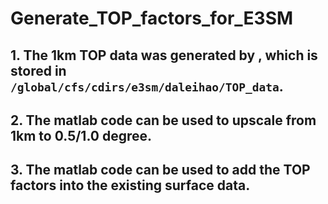 # Generate_TOP_factors_for_E3SM
## 1. The 1km TOP data was generated by , which is stored in ```/global/cfs/cdirs/e3sm/daleihao/TOP_data```.
## 2. The matlab code can be used to upscale from 1km to 0.5/1.0 degree.
## 3. The matlab code can be used to add the TOP factors into the existing surface data.
